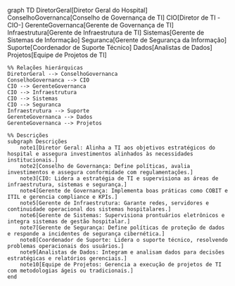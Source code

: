 graph TD
    DiretorGeral[Diretor Geral do Hospital]
    ConselhoGovernanca[Conselho de Governança de TI]
    CIO[Diretor de TI -CIO-]
    GerenteGovernanca[Gerente de Governança de TI]
    Infraestrutura[Gerente de Infraestrutura de TI]
    Sistemas[Gerente de Sistemas de Informação]
    Seguranca[Gerente de Segurança da Informação]
    Suporte[Coordenador de Suporte Técnico]
    Dados[Analistas de Dados]
    Projetos[Equipe de Projetos de TI]

    %% Relações hierárquicas
    DiretorGeral --> ConselhoGovernanca
    ConselhoGovernanca --> CIO
    CIO --> GerenteGovernanca
    CIO --> Infraestrutura
    CIO --> Sistemas
    CIO --> Seguranca
    Infraestrutura --> Suporte
    GerenteGovernanca --> Dados
    GerenteGovernanca --> Projetos

    %% Descrições
    subgraph Descrições
        note1[Diretor Geral: Alinha a TI aos objetivos estratégicos do hospital e assegura investimentos alinhados às necessidades institucionais.]
        note2[Conselho de Governança: Define políticas, avalia investimentos e assegura conformidade com regulamentações.]
        note3[CIO: Lidera a estratégia de TI e supervisiona as áreas de infraestrutura, sistemas e segurança.]
        note4[Gerente de Governança: Implementa boas práticas como COBIT e ITIL e gerencia compliance e KPIs.]
        note5[Gerente de Infraestrutura: Garante redes, servidores e continuidade operacional dos sistemas hospitalares.]
        note6[Gerente de Sistemas: Supervisiona prontuários eletrônicos e integra sistemas de gestão hospitalar.]
        note7[Gerente de Segurança: Define políticas de proteção de dados e responde a incidentes de segurança cibernética.]
        note8[Coordenador de Suporte: Lidera o suporte técnico, resolvendo problemas operacionais dos usuários.]
        note9[Analistas de Dados: Integram e analisam dados para decisões estratégicas e relatórios gerenciais.]
        note10[Equipe de Projetos: Gerencia a execução de projetos de TI com metodologias ágeis ou tradicionais.]
    end
